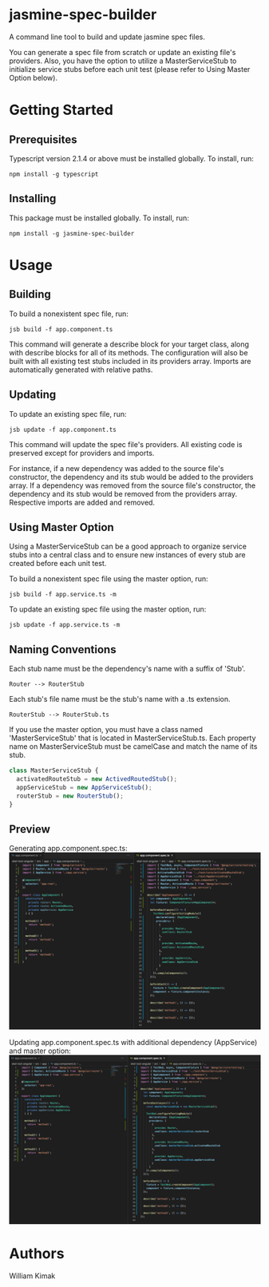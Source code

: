 # jasmine-spec-builder
A command line tool to build and update jasmine spec files.

You can generate a spec file from scratch or update an existing file's providers. Also, you have the option to utilize a MasterServiceStub to initialize service stubs before each unit test (please refer to Using Master Option below).

# Getting Started
## Prerequisites
Typescript version 2.1.4 or above must be installed globally. To install, run:
```
npm install -g typescript
```
## Installing
This package must be installed globally. To install, run:
```
npm install -g jasmine-spec-builder
```

# Usage
## Building
To build a nonexistent spec file, run:
```
jsb build -f app.component.ts
```

This command will generate a describe block for your target class, along with describe blocks for all of its methods. The configuration will also be built with all existing test stubs included in its providers array. Imports are automatically generated with relative paths. 

## Updating
To update an existing spec file, run:
```
jsb update -f app.component.ts
```

This command will update the spec file's providers. All existing code is preserved except for providers and imports. 

For instance, if a new dependency was added to the source file's constructor, the dependency and its stub would be added to the providers array. If a dependency was removed from the source file's constructor, the dependency and its stub would be removed from the providers array. Respective imports are added and removed.

## Using Master Option
Using a MasterServiceStub can be a good approach to organize service stubs into a central class and to ensure new instances of every stub are created before each unit test.

To build a nonexistent spec file using the master option, run:
```
jsb build -f app.service.ts -m
```

To update an existing spec file using the master option, run:
```
jsb update -f app.service.ts -m
```

## Naming Conventions
Each stub name must be the dependency's name with a suffix of 'Stub'. 
```
Router --> RouterStub
```

Each stub's file name must be the stub's name with a .ts extension. 
```
RouterStub --> RouterStub.ts
```

If you use the master option, you must have a class named 'MasterServiceStub' that is located in MasterServiceStub.ts. Each property name on MasterServiceStub must be camelCase and match the name of its stub.
```javascript
class MasterServiceStub {
  activatedRouteStub = new ActivedRoutedStub();
  appServiceStub = new AppServiceStub();
  routerStub = new RouterStub();
}
```

## Preview
Generating app.component.spec.ts:
![build](./assets/jsb-build.png?raw=true)

Updating app.component.spec.ts with additional dependency (AppService) and master option:
![update with master](./assets/jsb-update.png?raw=true)

# Authors
William Kimak
